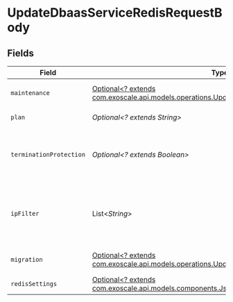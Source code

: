 # UpdateDbaasServiceRedisRequestBody


## Fields

| Field                                                                                                                                                      | Type                                                                                                                                                       | Required                                                                                                                                                   | Description                                                                                                                                                |
| ---------------------------------------------------------------------------------------------------------------------------------------------------------- | ---------------------------------------------------------------------------------------------------------------------------------------------------------- | ---------------------------------------------------------------------------------------------------------------------------------------------------------- | ---------------------------------------------------------------------------------------------------------------------------------------------------------- |
| `maintenance`                                                                                                                                              | [Optional<? extends com.exoscale.api.models.operations.UpdateDbaasServiceRedisMaintenance>](../../models/operations/UpdateDbaasServiceRedisMaintenance.md) | :heavy_minus_sign:                                                                                                                                         | Automatic maintenance settings                                                                                                                             |
| `plan`                                                                                                                                                     | *Optional<? extends String>*                                                                                                                               | :heavy_minus_sign:                                                                                                                                         | Subscription plan                                                                                                                                          |
| `terminationProtection`                                                                                                                                    | *Optional<? extends Boolean>*                                                                                                                              | :heavy_minus_sign:                                                                                                                                         | Service is protected against termination and powering off                                                                                                  |
| `ipFilter`                                                                                                                                                 | List<*String*>                                                                                                                                             | :heavy_minus_sign:                                                                                                                                         | Allow incoming connections from CIDR address block, e.g. '10.20.0.0/16'                                                                                    |
| `migration`                                                                                                                                                | [Optional<? extends com.exoscale.api.models.operations.UpdateDbaasServiceRedisMigration>](../../models/operations/UpdateDbaasServiceRedisMigration.md)     | :heavy_minus_sign:                                                                                                                                         | Migrate data from existing server                                                                                                                          |
| `redisSettings`                                                                                                                                            | [Optional<? extends com.exoscale.api.models.components.JsonSchemaRedis>](../../models/components/JsonSchemaRedis.md)                                       | :heavy_minus_sign:                                                                                                                                         | N/A                                                                                                                                                        |